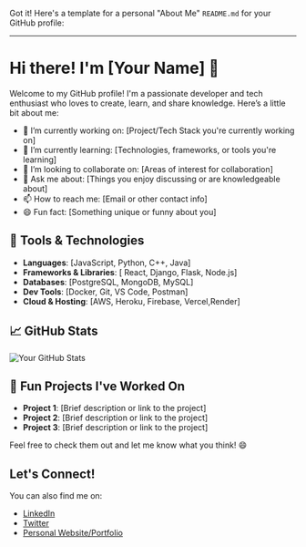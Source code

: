 Got it! Here's a template for a personal "About Me" `README.md` for your GitHub profile:

---

# Hi there! I'm \[Your Name] 👋

Welcome to my GitHub profile! I'm a passionate developer and tech enthusiast who loves to create, learn, and share knowledge. Here’s a little bit about me:

* 🔭 I’m currently working on: \[Project/Tech Stack you're currently working on]
* 🌱 I’m currently learning: \[Technologies, frameworks, or tools you're learning]
* 👯 I’m looking to collaborate on: \[Areas of interest for collaboration]
* 💬 Ask me about: \[Things you enjoy discussing or are knowledgeable about]
* 📫 How to reach me: \[Email or other contact info]
* 😄 Fun fact: \[Something unique or funny about you]

## 🔧 Tools & Technologies

* **Languages**: \[JavaScript, Python, C++, Java]
* **Frameworks & Libraries**: \[ React, Django, Flask, Node.js]
* **Databases**: \[PostgreSQL, MongoDB, MySQL]
* **Dev Tools**: \[Docker, Git, VS Code, Postman]
* **Cloud & Hosting**: \[AWS, Heroku, Firebase, Vercel,Render]

## 📈 GitHub Stats

![Your GitHub Stats](https://github-readme-stats.vercel.app/api?username=chsvhemanth\&show_icons=true\&hide_title=true)

## 🎉 Fun Projects I've Worked On

* **Project 1**: \[Brief description or link to the project]
* **Project 2**: \[Brief description or link to the project]
* **Project 3**: \[Brief description or link to the project]

Feel free to check them out and let me know what you think! 😄

## Let's Connect!

You can also find me on:

* [LinkedIn](your-linkedin-url)
* [Twitter](your-twitter-url)
* [Personal Website/Portfolio](your-website-url)

